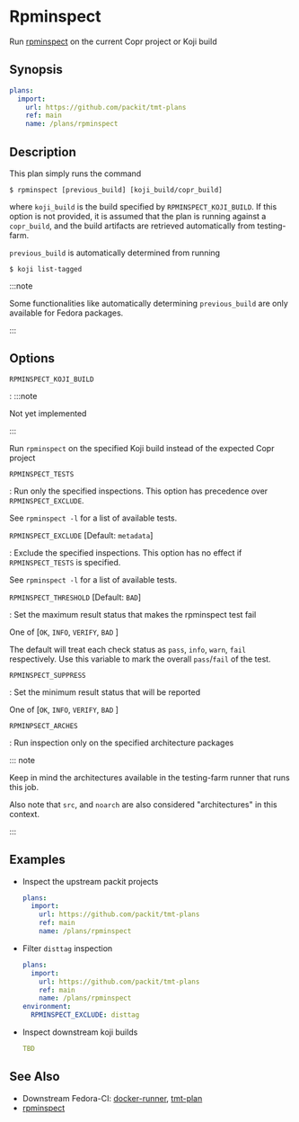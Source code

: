 # Rpminspect

<!-- SPHINX-START -->

Run [rpminspect] on the current Copr project or Koji build

## Synopsis

```yaml
plans:
  import:
    url: https://github.com/packit/tmt-plans
    ref: main
    name: /plans/rpminspect
```

## Description

This plan simply runs the command

```console
$ rpminspect [previous_build] [koji_build/copr_build]
```

where `koji_build` is the build specified by `RPMINSPECT_KOJI_BUILD`. If this option is not provided, it is assumed
that the plan is running against a `copr_build`, and the build artifacts are retrieved automatically from testing-farm.

`previous_build` is automatically determined from running

```console
$ koji list-tagged
```

:::note

Some functionalities like automatically determining `previous_build` are only available for Fedora packages.

:::

## Options

`RPMINSPECT_KOJI_BUILD`

: :::note

Not yet implemented

:::

Run `rpminspect` on the specified Koji build instead of the expected Copr project

`RPMINSPECT_TESTS`

: Run only the specified inspections. This option has precedence over `RPMINSPECT_EXCLUDE`.

See `rpminspect -l` for a list of available tests.

`RPMINSPECT_EXCLUDE` \[Default: `metadata`\]

: Exclude the specified inspections. This option has no effect if `RPMINSPECT_TESTS` is specified.

See `rpminspect -l` for a list of available tests.

`RPMINSPECT_THRESHOLD` \[Default: `BAD`\]

: Set the maximum result status that makes the rpminspect test fail

One of \[`OK`, `INFO`, `VERIFY`, `BAD` \]

The default will treat each check status as `pass`, `info`, `warn`, `fail` respectively. Use this variable to mark the
overall `pass`/`fail` of the test.

`RPMINSPECT_SUPPRESS`

: Set the minimum result status that will be reported

One of \[`OK`, `INFO`, `VERIFY`, `BAD` \]

`RPMINPSECT_ARCHES`

: Run inspection only on the specified architecture packages

::: note

Keep in mind the architectures available in the testing-farm runner that runs this job.

Also note that `src`, and `noarch` are also considered "architectures" in this context.

:::

## Examples

- Inspect the upstream packit projects
  ```yaml
  plans:
    import:
      url: https://github.com/packit/tmt-plans
      ref: main
      name: /plans/rpminspect
  ```
- Filter `disttag` inspection
  ```yaml
  plans:
    import:
      url: https://github.com/packit/tmt-plans
      ref: main
      name: /plans/rpminspect
  environment:
    RPMINSPECT_EXCLUDE: disttag
  ```
- Inspect downstream koji builds
  ```yaml
  TBD
  ```

## See Also

- Downstream Fedora-CI: [docker-runner][fedora-ci-docker], [tmt-plan][fedora-ci-tmt]
- [rpminspect][rpminspect-doc]

<!-- SPHINX-END -->

[fedora-ci-docker]: https://github.com/fedora-ci/rpminspect-runner
[fedora-ci-tmt]: https://github.com/fedora-ci/rpminspect-pipeline
[rpminspect]: https://github.com/rpminspect/rpminspect
[rpminspect-doc]: https://rpminspect.readthedocs.io
